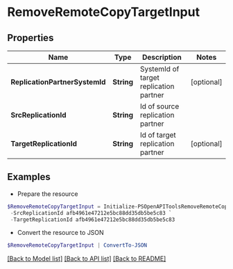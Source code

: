 # RemoveRemoteCopyTargetInput
## Properties

Name | Type | Description | Notes
------------ | ------------- | ------------- | -------------
**ReplicationPartnerSystemId** | **String** | SystemId of target replication partner | [optional] 
**SrcReplicationId** | **String** | Id of source replication partner | 
**TargetReplicationId** | **String** | Id of target replication partner | [optional] 

## Examples

- Prepare the resource
```powershell
$RemoveRemoteCopyTargetInput = Initialize-PSOpenAPIToolsRemoveRemoteCopyTargetInput  -ReplicationPartnerSystemId 7CE816P0SR `
 -SrcReplicationId afb4961e47212e5bc88dd35db5be5c83 `
 -TargetReplicationId afb4961e47212e5bc88dd35db5be5c83
```

- Convert the resource to JSON
```powershell
$RemoveRemoteCopyTargetInput | ConvertTo-JSON
```

[[Back to Model list]](../README.md#documentation-for-models) [[Back to API list]](../README.md#documentation-for-api-endpoints) [[Back to README]](../README.md)


